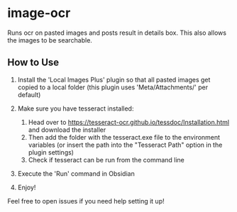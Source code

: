 # image-ocr

Runs ocr on pasted images and posts result in details box.
This also allows the images to be searchable.

## How to Use
1) Install the 'Local Images Plus' plugin so that all pasted images get copied to a local folder (this plugin uses 'Meta/Attachments/' per default)  
2) Make sure you have tesseract installed:
    1) Head over to https://tesseract-ocr.github.io/tessdoc/Installation.html and download the installer  
    2) Then add the folder with the tesseract.exe file to the environment variables (or insert the path into the "Tesseract Path" option in the plugin settings)  
    3) Check if tesseract can be run from the command line  

3) Execute the 'Run' command in Obsidian  
4) Enjoy!

Feel free to open issues if you need help setting it up!
